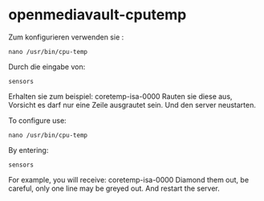 openmediavault-cputemp
======================

Zum konfigurieren verwenden sie :
```
nano /usr/bin/cpu-temp
```
Durch die eingabe von:
```
sensors
```
Erhalten sie zum beispiel:
coretemp-isa-0000
Rauten sie diese aus, Vorsicht es darf nur eine Zeile ausgrautet sein.
Und den server neustarten.

To configure use:
```
nano /usr/bin/cpu-temp
```
By entering:
```
sensors
```
For example, you will receive:
coretemp-isa-0000
Diamond them out, be careful, only one line may be greyed out.
And restart the server.

